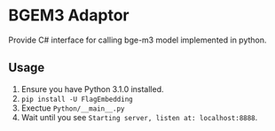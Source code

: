 # BGEM3 Adaptor

Provide C# interface for calling bge-m3 model implemented in python.

## Usage

1. Ensure you have Python 3.1.0 installed.
2. `pip install -U FlagEmbedding`
3. Exectue `Python/__main__.py`
4. Wait until you see `Starting server, listen at: localhost:8888`.
